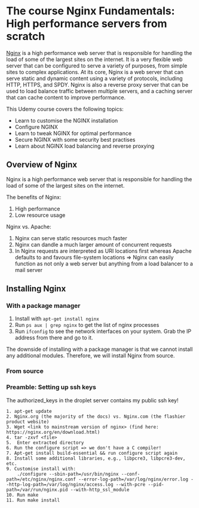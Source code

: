 # The course Nginx Fundamentals: High performance servers from scratch

[Nginx](https://github.com/nginx/nginx) is a high performance web server that is responsible for handling the load of some of the largest sites on the internet. 
It is a very flexible web server that can be configured to serve a variety of purposes, from simple sites to complex applications.
At its core, Nginx is a web server that can serve static and dynamic content using a variety of protocols, including HTTP, HTTPS, and SPDY.
Nginx is also a reverse proxy server that can be used to load balance traffic between multiple servers, and a caching server that can cache content to improve performance.

This Udemy course covers the following topics:
  * Learn to customise the NGINX installation
  * Configure NGINX
  * Learn to tweak NGINX for optimal performance 
  * Secure NGINX with some security best practises
  * Learn about NGINX load balancing and reverse proxying

## Overview of Nginx

Nginx is a high performance web server that is responsible for handling the load of some of the largest sites on the internet.

The benefits of Nginx:
1. High performance
2. Low resource usage

Nginx vs. Apache:
1. Nginx can serve static resources much faster
2. Nginx can dandle a much larger amount of concurrent requests
3. In Nginx requests are interpreted as URI locations first whereas Apache defaults to and favours file-system locations 
   => Nginx can easily function as not only a web server but anything from a load balancer to a mail server

## Installing Nginx

### With a package manager

1. Install with `apt-get install nginx`
2. Run `ps aux | grep nginx` to get the list of nginx processes
3. Run `ifconfig` to see the network interfaces on your system. Grab the IP address from there and go to it.

The downside of installing with a package manager is that we cannot install any additional modules. 
Therefore, we will install Nginx from source.

### From source

### Preamble: Setting up ssh keys



The authorized_keys in the droplet server contains my public ssh key!

	1. apt-get update
	2. Nginx.org (the majority of the docs) vs. Nginx.com (the flashier product website)
	3. Wget <link to mainstream version of nginx> (find here: https://nginx.org/en/download.html)
	4. tar -zxvf <file>
	5.  Enter extracted directory
	6. Run the configure script => we don't have a C compiler!
	7. Apt-get install build-essential && run configure script again
	8. Install some additional libraries, e.g., libpcre3, libpcre3-dev, etc.
	9. Customise install with:
		./configure --sbin-path=/usr/bin/nginx --conf-path=/etc/nginx/nginx.conf --error-log-path=/var/log/nginx/error.log --http-log-path=/var/log/nginx/access.log --with-pcre --pid-path=/var/run/nginx.pid --with-http_ssl_module
	10. Run make
	11. Run make install
	



